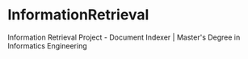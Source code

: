 # InformationRetrieval
Information Retrieval Project - Document Indexer | Master's Degree in Informatics Engineering
